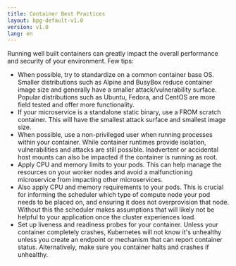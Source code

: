 ```yaml
---
title: Container Best Practices 
layout: bpg-default-v1.0
version: v1.0
lang: en
---
```


Running well built containers can greatly impact the overall performance and security of your environment. Few tips:

- When possible, try to standardize on a common container base OS. Smaller distributions such as Alpine and BusyBox reduce container image size and generally have a smaller attack/vulnerability surface. Popular distributions such as Ubuntu, Fedora, and CentOS are more field tested and offer more functionality.
- If your microservice is a standalone static binary, use a FROM scratch container. This will have the smallest attack surface and smallest image size.
- When possible, use a non-privileged user when running processes within your container. While container runtimes provide isolation, vulnerabilities and attacks are still possible. Inadvertent or accidental host mounts can also be impacted if the container is running as root.
- Apply CPU and memory limits to your pods. This can help manage the resources on your worker nodes and avoid a malfunctioning microservice from impacting other microservices.
- Also apply CPU and memory requirements to your pods. This is crucial for informing the scheduler which type of compute node your pod needs to be placed on, and ensuring it does not overprovision that node. Without this the scheduler makes assumptions that will likely not be helpful to your application once the cluster experiences load. 
- Set up liveness and readiness probes for your container. Unless your container completely crashes, Kubernetes will not know it's unhealthy unless you create an endpoint or mechanism that can report container status. Alternatively, make sure you container halts and crashes if unhealthy.
